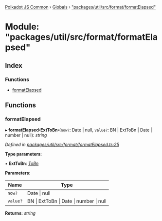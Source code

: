 [Polkadot JS Common](../README.md) › [Globals](../globals.md) › ["packages/util/src/format/formatElapsed"](_packages_util_src_format_formatelapsed_.md)

# Module: "packages/util/src/format/formatElapsed"

## Index

### Functions

* [formatElapsed](_packages_util_src_format_formatelapsed_.md#formatelapsed)

## Functions

###  formatElapsed

▸ **formatElapsed**‹**ExtToBn**›(`now?`: Date | null, `value?`: BN | ExtToBn | Date | number | null): *string*

*Defined in [packages/util/src/format/formatElapsed.ts:25](https://github.com/polkadot-js/common/blob/db61ea30/packages/util/src/format/formatElapsed.ts#L25)*

**Type parameters:**

▪ **ExtToBn**: *[ToBn](../interfaces/_packages_util_src_types_.tobn.md)*

**Parameters:**

Name | Type |
------ | ------ |
`now?` | Date &#124; null |
`value?` | BN &#124; ExtToBn &#124; Date &#124; number &#124; null |

**Returns:** *string*
